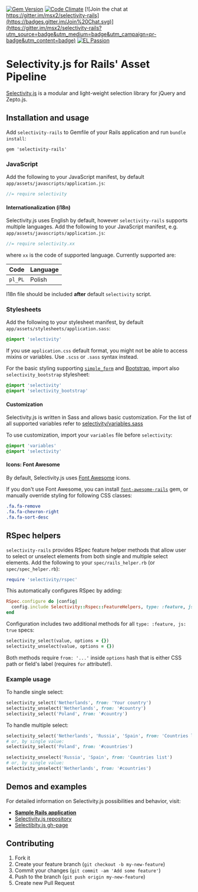 [![Gem Version](https://badge.fury.io/rb/selectivity-rails.svg)](http://badge.fury.io/rb/selectivity-rails)
[![Code Climate](https://codeclimate.com/github/msx2/selectivity-rails/badges/gpa.svg)](https://codeclimate.com/github/msx2/selectivity-rails)
[![Join the chat at https://gitter.im/msx2/selectivity-rails](https://badges.gitter.im/Join%20Chat.svg)](https://gitter.im/msx2/selectivity-rails?utm_source=badge&utm_medium=badge&utm_campaign=pr-badge&utm_content=badge)
[![EL Passion](https://img.shields.io/badge/Supported%20by-EL%20Passion-36b452.svg)](https://github.com/elpassion)

# Selectivity.js for Rails' Asset Pipeline

[Selectivity.js](https://github.com/arendjr/selectivity) is a modular and light-weight selection library for jQuery and Zepto.js.

## Installation and usage

Add `selectivity-rails` to Gemfile of your Rails application and run `bundle install`:

```
gem 'selectivity-rails'
```

### JavaScript
Add the following to your JavaScript manifest, by default `app/assets/javascripts/application.js`:

```javascript
//= require selectivity
```

#### Internationalization (i18n)
Selectivity.js uses English by default, however `selectivity-rails` supports multiple languages. Add the following to your JavaScript manifest, e.g. `app/assets/javascripts/application.js`:

```javascript
//= require selectivity.xx
```

where `xx` is the code of supported language. Currently supported are:

Code | Language
--- | ---
`pl_PL` | Polish

I18n file should be included **after** default `selectivity` script.

### Stylesheets
Add the following to your stylesheet manifest, by default `app/assets/stylesheets/application.sass`:

```sass
@import 'selectivity'
```

If you use `application.css` default format, you might not be able to access mixins or variables. Use `.scss` or `.sass` syntax instead.

For the basic styling supporting [`simple_form`](https://github.com/plataformatec/simple_form) and [Bootstrap](http://getbootstrap.com), import also `selectivity_bootstrap` stylesheet:

```sass
@import 'selectivity'
@import 'selectivity_bootstrap'
```

#### Customization
Selectivity.js is written in Sass and allows basic customization. For the list of all supported variables refer to [selectivity/variables.sass](https://github.com/msx2/selectivity-rails/blob/master/vendor/assets/stylesheets/selectivity/variables.sass)

To use customization, import your `variables` file before `selectivity`:

```sass
@import 'variables'
@import 'selectivity'
```

#### Icons: Font Awesome
By default, Selectivity.js uses [Font Awesome](http://fortawesome.github.io/Font-Awesome) icons.

If you don't use Font Awesome, you can install [`font-awesome-rails`](https://github.com/bokmann/font-awesome-rails) gem, or manually override styling for following CSS classes:

```sass
.fa.fa-remove
.fa.fa-chevron-right
.fa.fa-sort-desc
```

## RSpec helpers
`selectivity-rails` provides RSpec feature helper methods that allow user to select or unselect elements from both single and multiple select elements. Add the following to your `spec/rails_helper.rb` (or `spec/spec_helper.rb`):

```ruby
require 'selectivity/rspec'
```

This automatically configures RSpec by adding:

```ruby
RSpec.configure do |config|
  config.include Selectivity::Rspec::FeatureHelpers, type: :feature, js: true
end
```

Configuration includes two additional methods for all `type: :feature, js: true` specs:

```ruby
selectivity_select(value, options = {})
selectivity_unselect(value, options = {})
```

Both methods require `from: '...'` inside `options` hash that is either CSS path or field's label (requires `for` attribute!).

### Example usage
To handle single select:

```ruby
selectivity_select('Netherlands', from: 'Your country')
selectivity_unselect('Netherlands', from: '#country')
selectivity_select('Poland', from: '#country')
```

To handle multiple select:

```ruby
selectivity_select('Netherlands', 'Russia', 'Spain', from: 'Countries list')
# or, by single value:
selectivity_select('Poland', from: '#countries')

selectivity_unselect('Russia', 'Spain', from: 'Countries list')
# or, by single value:
selectivity_unselect('Netherlands', from: '#countries')
```

## Demos and examples
For detailed information on Selectivity.js possibilities and behavior, visit:

* [**Sample Rails application**](https://github.com/msx2/selectivity-rails-sample-app)
* [Selectivity.js repository](https://github.com/arendjr/selectivity)
* [Selectibity.js gh-page](https://arendjr.github.io/selectivity)

## Contributing

1. Fork it
2. Create your feature branch (`git checkout -b my-new-feature`)
3. Commit your changes (`git commit -am 'Add some feature'`)
4. Push to the branch (`git push origin my-new-feature`)
5. Create new Pull Request
